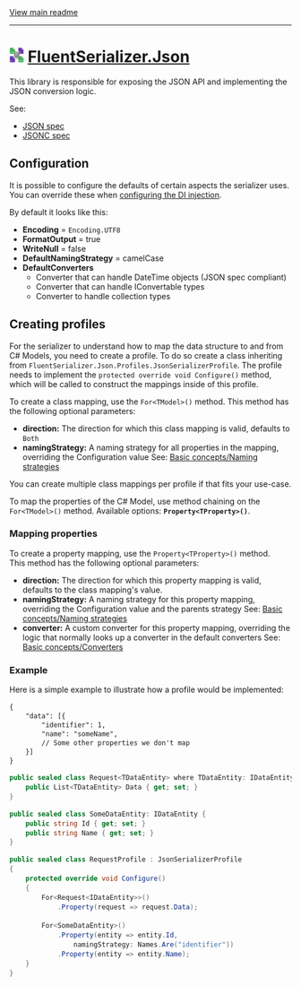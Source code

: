 ﻿[//]: # (Header)

<a href="https://github.com/Marvin-Brouwer/FluentSerializer#readme">
	View main readme
</a><hr/>
<h1>
	<img alt="icon" width="26" height="26"
		src="https://github.com/Marvin-Brouwer/FluentSerializer/raw/main/doc/logo/Logo.json.optimized.svg" />
	<a href="https://github.com/Marvin-Brouwer/FluentSerializer/blob/main/src/FluentSerializer.Json#readme">
		FluentSerializer.Json
	</a>
</h1>

[//]: # (Body)

This library is responsible for exposing the JSON API and implementing the JSON conversion logic.

See:

- [JSON spec](https://www.json.org/json-en.html)
- [JSONC spec](https://code.visualstudio.com/docs/languages/json#_json-with-comments)

## Configuration

[configuring-di]: https://github.com/Marvin-Brouwer/FluentSerializer/blob/main/src/FluentSerializer.Json.DependencyInjection.NetCoreDefault#readme

It is possible to configure the defaults of certain aspects the serializer uses.
You can override these when [configuring the DI injection][configuring-di].

By default it looks like this:

- **Encoding** = `Encoding.UTF8`
- **FormatOutput** = true
- **WriteNull** = false
- **DefaultNamingStrategy** = camelCase
- **DefaultConverters**
  - Converter that can handle DateTime objects (JSON spec compliant)
  - Converter that can handle IConvertable types
  - Converter to handle collection types

## Creating profiles

For the serializer to understand how to map the data structure to and from C# Models, you need to create a profile.
To do so create a class inheriting from `FluentSerializer.Json.Profiles.JsonSerializerProfile`.
The profile needs to implement the `protected override void Configure()` method, which will be called to construct the mappings inside of this profile.

To create a class mapping, use the `For<TModel>()` method.
This method has the following optional parameters:  

- **direction:** The direction for which this class mapping is valid, defaults to `Both`
- **namingStrategy:** A naming strategy for all properties in the mapping, overriding the Configuration value
  See: [Basic concepts/Naming strategies](https://github.com/Marvin-Brouwer/FluentSerializer/blob/main/doc/help/basic-concepts/Naming-strategies.md#readme)

You can create multiple class mappings per profile if that fits your use-case.

To map the properties of the C# Model, use method chaining on the `For<TModel>()` method.
Available options: **`Property<TProperty>()`**.

### Mapping properties

To create a property mapping, use the `Property<TProperty>()` method.  
This method has the following optional parameters:

- **direction:** The direction for which this property mapping is valid, defaults to the class mapping's value.
- **namingStrategy:** A naming strategy for this property mapping, overriding the Configuration value and the parents strategy
  See: [Basic concepts/Naming strategies](https://github.com/Marvin-Brouwer/FluentSerializer/blob/main/doc/help/basic-concepts/Naming-strategies.md#readme)
- **converter:** A custom converter for this property mapping, overriding the logic that normally looks up a converter in the default converters
  See: [Basic concepts/Converters](https://github.com/Marvin-Brouwer/FluentSerializer/blob/main/doc/help/basic-concepts/Converters.md#readme)

### Example

Here is a simple example to illustrate how a profile would be implemented:

```jsonc
{
	"data": [{
		"identifier": 1,
		"name": "someName",
		// Some other properties we don't map
	}]
}
```

```csharp
public sealed class Request<TDataEntity> where TDataEntity: IDataEntity {
	public List<TDataEntity> Data { get; set; }
}
```

```csharp
public sealed class SomeDataEntity: IDataEntity {
	public string Id { get; set; }
	public string Name { get; set; }
}
```

```csharp
public sealed class RequestProfile : JsonSerializerProfile
{
	protected override void Configure()
	{
		For<Request<IDataEntity>>()
			.Property(request => request.Data);

		For<SomeDataEntity>()
			.Property(entity => entity.Id,
				namingStrategy: Names.Are("identifier"))
			.Property(entity => entity.Name);
	}
}
```
